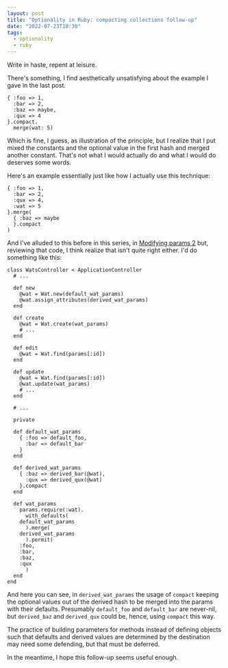 ```yaml
---
layout: post
title: "Optionality in Ruby: compacting collections follow-up"
date: "2022-07-23T10:30"
tags: 
  - optionality
  - ruby
---
```


Write in haste, repent at leisure.

There's something, I find aesthetically unsatisfying about the example
I gave in the last post.

    { :foo => 1,
      :bar => 2,
      :baz => maybe,
      :qux => 4
    }.compact.
      merge(wat: 5)

Which is fine, I guess, as illustration of the principle, but I
realize that I put mixed the constants and the optional value in the
first hash and merged another constant. That's not what I would
actually do and what I would do deserves some words.

<!-- more -->

Here's an example essentially just like how I actually use this
technique:

    { :foo => 1,
      :bar => 2,
      :qux => 4,
      :wat => 5
    }.merge(
      { :baz => maybe
      }.compact
    )

And I've alluded to this before in this series, in [Modifying params
2](/2021/07/18/optionality-ror-modifying-params-2.html) but, reviewing
that code, I think realize that isn't quite right either. I'd do
something like this:

    class WatsController < ApplicationController
      # ...
    
      def new
        @wat = Wat.new(default_wat_params)
        @wat.assign_attributes(derived_wat_params)
      end
    
      def create
        @wat = Wat.create(wat_params)
        # ...
      end
    
      def edit
        @wat = Wat.find(params[:id])
      end
    
      def update
        @wat = Wat.find(params[:id])
        @wat.update(wat_params)
        # ...
      end
    
      # ...
    
      private
    
      def default_wat_params
        { :foo => default_foo,
          :bar => default_bar
        }
      end
    
      def derived_wat_params
        { :baz => derived_bar(@wat),
          :qux => derived_qux(@wat)
        }.compact
      end
    
      def wat_params
        params.require(:wat).
          with_defaults(
    	default_wat_params
          ).merge(
    	derived_wat_params
          ).permit(
    	:foo,
    	:bar,
    	:baz,
    	:qux
          )
      end
    end

And here you can see, in `derived_wat_params` the usage of `compact`
keeping the optional values out of the derived hash to be merged into
the params with their defaults. Presumably `default_foo` and
`default_bar` are never-nil, but `derived_baz` and `derived_qux` could
be, hence, using `compact` this way.

The practice of building parameters for methods instead of defining
objects such that defaults and derived values are determined by the
destination may need some defending, but that must be deferred.

In the meantime, I hope this follow-up seems useful enough.

